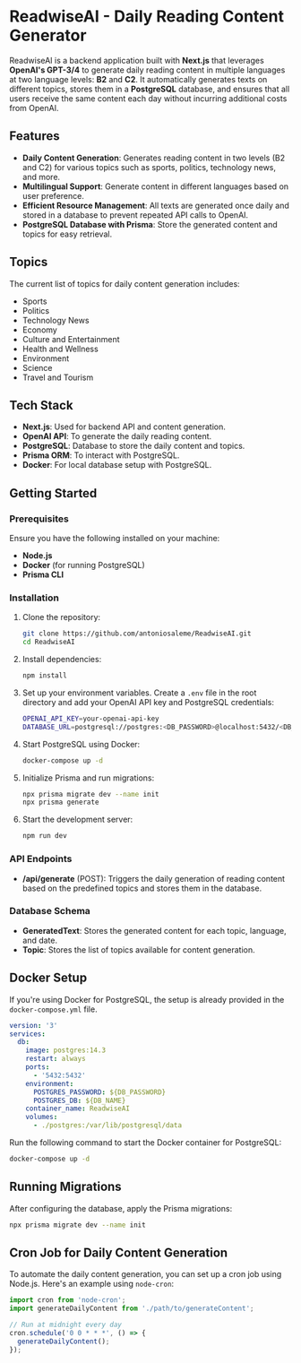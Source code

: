 # ReadwiseAI - Daily Reading Content Generator

ReadwiseAI is a backend application built with **Next.js** that leverages **OpenAI's GPT-3/4** to generate daily reading content in multiple languages at two language levels: **B2** and **C2**. It automatically generates texts on different topics, stores them in a **PostgreSQL** database, and ensures that all users receive the same content each day without incurring additional costs from OpenAI.

## Features

- **Daily Content Generation**: Generates reading content in two levels (B2 and C2) for various topics such as sports, politics, technology news, and more.
- **Multilingual Support**: Generate content in different languages based on user preference.
- **Efficient Resource Management**: All texts are generated once daily and stored in a database to prevent repeated API calls to OpenAI.
- **PostgreSQL Database with Prisma**: Store the generated content and topics for easy retrieval.

## Topics

The current list of topics for daily content generation includes:

- Sports
- Politics
- Technology News
- Economy
- Culture and Entertainment
- Health and Wellness
- Environment
- Science
- Travel and Tourism

## Tech Stack

- **Next.js**: Used for backend API and content generation.
- **OpenAI API**: To generate the daily reading content.
- **PostgreSQL**: Database to store the daily content and topics.
- **Prisma ORM**: To interact with PostgreSQL.
- **Docker**: For local database setup with PostgreSQL.

## Getting Started

### Prerequisites

Ensure you have the following installed on your machine:

- **Node.js**
- **Docker** (for running PostgreSQL)
- **Prisma CLI**

### Installation

1. Clone the repository:

   ```bash
   git clone https://github.com/antoniosaleme/ReadwiseAI.git
   cd ReadwiseAI
   ```

2. Install dependencies:

   ```bash
   npm install
   ```

3. Set up your environment variables. Create a `.env` file in the root directory and add your OpenAI API key and PostgreSQL credentials:

   ```bash
   OPENAI_API_KEY=your-openai-api-key
   DATABASE_URL=postgresql://postgres:<DB_PASSWORD>@localhost:5432/<DB_NAME>?schema=public
   ```

4. Start PostgreSQL using Docker:

   ```bash
   docker-compose up -d
   ```

5. Initialize Prisma and run migrations:

   ```bash
   npx prisma migrate dev --name init
   npx prisma generate
   ```

6. Start the development server:

   ```bash
   npm run dev
   ```

### API Endpoints

- **/api/generate** (POST): Triggers the daily generation of reading content based on the predefined topics and stores them in the database.

### Database Schema

- **GeneratedText**: Stores the generated content for each topic, language, and date.
- **Topic**: Stores the list of topics available for content generation.

## Docker Setup

If you're using Docker for PostgreSQL, the setup is already provided in the `docker-compose.yml` file.

```yaml
version: '3'
services:
  db:
    image: postgres:14.3
    restart: always
    ports:
      - '5432:5432'
    environment:
      POSTGRES_PASSWORD: ${DB_PASSWORD}
      POSTGRES_DB: ${DB_NAME}
    container_name: ReadwiseAI
    volumes:
      - ./postgres:/var/lib/postgresql/data
```

Run the following command to start the Docker container for PostgreSQL:

```bash
docker-compose up -d
```

## Running Migrations

After configuring the database, apply the Prisma migrations:

```bash
npx prisma migrate dev --name init
```

## Cron Job for Daily Content Generation

To automate the daily content generation, you can set up a cron job using Node.js. Here's an example using `node-cron`:

```javascript
import cron from 'node-cron';
import generateDailyContent from './path/to/generateContent';

// Run at midnight every day
cron.schedule('0 0 * * *', () => {
  generateDailyContent();
});
```
